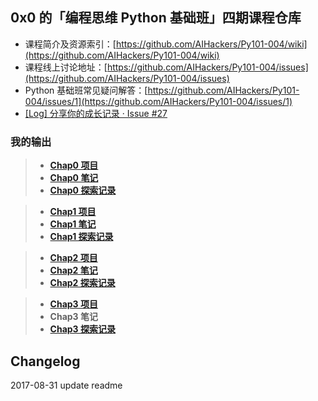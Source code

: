 ## 0x0 的「编程思维 Python 基础班」四期课程仓库

- 课程简介及资源索引：[https://github.com/AIHackers/Py101-004/wiki](https://github.com/AIHackers/Py101-004/wiki)
- 课程线上讨论地址：[https://github.com/AIHackers/Py101-004/issues](https://github.com/AIHackers/Py101-004/issues)
- Python 基础班常见疑问解答：[https://github.com/AIHackers/Py101-004/issues/1](https://github.com/AIHackers/Py101-004/issues/1)
- [[Log] 分享你的成长记录 · Issue #27](https://github.com/AIHackers/Py101-004/issues/27#issuecomment-321472612)

### 我的输出

> - **[Chap0 项目](https://github.com/0x0o/Py101-004/tree/master/Chap0/project)**
> - **[Chap0 笔记](https://github.com/0x0o/Py101-004/tree/master/Chap0/note)**
> - **[Chap0 探索记录](https://github.com/0x0o/Py101-004/blob/master/Chap0/note/Log-0w.md)**

> - **[Chap1 项目](https://github.com/0x0o/Py101-004/tree/master/Chap1/project)**
> - **[Chap1 笔记](https://github.com/0x0o/Py101-004/blob/master/Chap1/note/note.md)**
> - **[Chap1 探索记录](https://github.com/0x0o/Py101-004/blob/master/Chap1/note/Log-1w.md)**

> - **[Chap2 项目](https://github.com/0x0o/Py101-004/tree/master/Chap2/project)**
> - **[Chap2 笔记](https://github.com/0x0o/Py101-004/blob/master/Chap2/note/README.md)**
> - **[Chap2 探索记录](https://github.com/0x0o/Py101-004/blob/master/Chap3/note/Log-3w.md)**

> - **[Chap3 项目](https://github.com/0x0o/Py101-004/tree/master/Chap3/project)**
> - **Chap3 笔记**
> - **[Chap3 探索记录](https://github.com/0x0o/Py101-004/blob/master/Chap2/note/README.md)**


## Changelog
2017-08-31 update readme